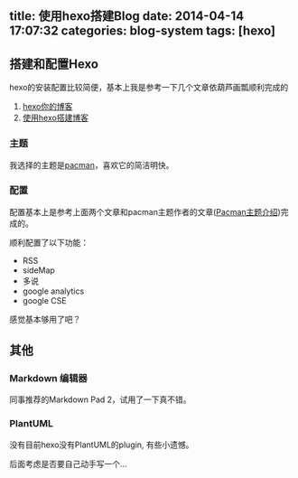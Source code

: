 title: 使用hexo搭建Blog
date: 2014-04-14 17:07:32
categories: blog-system
tags: [hexo]
---

## 搭建和配置Hexo

hexo的安装配置比较简便，基本上我是参考一下几个文章依葫芦画瓢顺利完成的

1. [hexo你的博客](http://ibruce.info/2013/11/22/hexo-your-blog/)
2. [使用hexo搭建博客](http://yangjian.me/workspace/building-blog-with-hexo/)

### 主题

我选择的主题是[pacman](http://yangjian.me/workspace/introducing-pacman-theme/)，喜欢它的简洁明快。

### 配置

配置基本上是参考上面两个文章和pacman主题作者的文章([Pacman主题介绍](http://yangjian.me/workspace/introducing-pacman-theme/))完成的。

顺利配置了以下功能：

* RSS
* sideMap
* 多说
* google analytics
* google CSE

感觉基本够用了吧？

## 其他

### Markdown 编辑器

同事推荐的Markdown Pad 2，试用了一下真不错。

### PlantUML

没有目前hexo没有PlantUML的plugin, 有些小遗憾。 

后面考虑是否要自己动手写一个...


